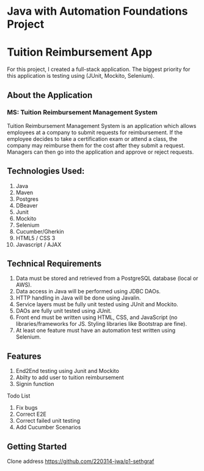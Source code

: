 # Java with Automation Foundations Project
# Tuition Reimbursement App

For this project, I created a full-stack application.
The biggest priority for this application is testing using (JUnit, Mockito, Selenium).

## About the Application

### MS: Tuition Reimbursement Management System

Tuition Reimbursement Management System is an application which allows employees at a company to submit requests for reimbursement. If the employee decides to take a certification exam or attend a class, the company may reimburse them for the cost after they submit a request. Managers can then go into the application and approve or reject requests.

## Technologies Used:

1.  Java    
2.  Maven    
3.  Postgres   
4.  DBeaver
5.  Junit
6.  Mockito
7.  Selenium
8.  Cucumber/Gherkin
9.  HTML5 / CSS 3
10. Javascript / AJAX

## Technical Requirements

1. Data must be stored and retrieved from a PostgreSQL database (local or AWS).
2. Data access in Java will be performed using JDBC DAOs.
3. HTTP handling in Java will be done using Javalin.
4. Service layers must be fully unit tested using JUnit and Mockito.
5. DAOs are fully unit tested using JUnit.
6. Front end must be written using HTML, CSS, and JavaScript (no libraries/frameworks for JS. Styling libraries like Bootstrap are fine).
7. At least one feature must have an automation test written using Selenium.

## Features
1. End2End testing using Junit and Mockito
2. Abilty to add user to tuition reimbursement 
3. Signin function

Todo List
1. Fix bugs
2. Correct E2E 
3. Correct failed unit testing
4. Add Cucumber Scenarios

## Getting Started
Clone address
https://github.com/220314-jwa/p1-sethgraf
